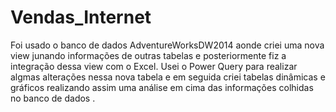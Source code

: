 # Vendas_Internet

Foi usado  o banco de dados AdventureWorksDW2014 aonde criei uma  nova  view  junando  informações  de  outras  tabelas  e  posteriormente  fiz  a  integração dessa  view  com o  Excel.
Usei o  Power Query para  realizar algmas  alterações  nessa  nova  tabela  e em  seguida  criei  tabelas  dinâmicas  e  gráficos realizando assim  uma  análise  em  cima das  informações  colhidas  no  banco de  dados .
